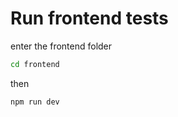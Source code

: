 # Run frontend tests
enter the frontend folder

``` sh
cd frontend
```

then

``` sh
npm run dev
```